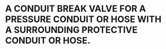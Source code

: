 # A CONDUIT BREAK VALVE FOR A PRESSURE CONDUIT OR HOSE WITH A SURROUNDING PROTECTIVE CONDUIT OR HOSE.